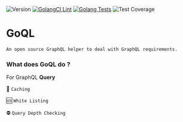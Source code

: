 ![Version](https://img.shields.io/badge/version-0.0.1-orange.svg)
[![GolangCI Lint](https://github.com/keremdokumaci/goql/actions/workflows/go-lint.yml/badge.svg)](https://github.com/keremdokumaci/goql/actions/workflows/go-lint.yml)
[![Golang Tests](https://github.com/keremdokumaci/goql/actions/workflows/go-test.yml/badge.svg)](https://github.com/keremdokumaci/goql/actions/workflows/go-test.yml)
![Test Coverage](https://img.shields.io/badge/coverage-77.2%25-orange.svg)

# GoQL

`An open source GraphQL helper to deal with GraphQL requirements.`

### What does GoQL do ?

For GraphQL **Query**

💾 `Caching`

🆘 `White Listing`

⛔ `Query Depth Checking`